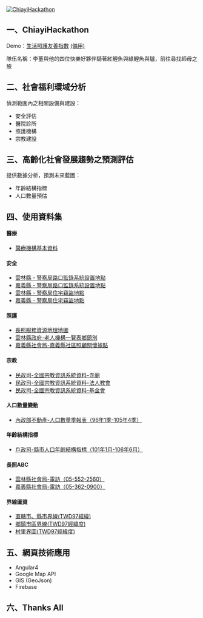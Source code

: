 [![ChiayiHackathon](http://i.imgur.com/EBGyKFv.jpg)](http://www.accupass.com/go/hackforlocal)
  
## 一、ChiayiHackathon
Demo：[生活照護友善指數](https://chiayi-ht.robby570.tw/)
[(備用)](https://gmap-1499610594295.firebaseapp.com/)
  
隊伍名稱：李董與他的四位快樂好夥伴騎著紅鯉魚與綠鯉魚與驢，前往尋找師母之旅
   
## 二、社會福利環域分析
偵測範圍內之相關設備與建設：
+ 安全評估
+ 醫院診所
+ 照護機構
+ 宗教建設
  
## 三、高齡化社會發展趨勢之預測評估
提供數據分析，預測未來藍圖：
+ 年齡結構指標
+ 人口數量預估
    
## 四、使用資料集
#### 醫療
+ [醫療機構基本資料](http://data.gov.tw/node/15393)
  
#### 安全
+ [雲林縣 - 警察局路口監錄系統設置地點](http://data.gov.tw/node/37536)
+ [嘉義縣 - 警察局路口監錄系統設置地點](http://data.gov.tw/node/27066)
+ [雲林縣 - 警察局住宅竊盜地點](http://data.gov.tw/node/37554)
+ [嘉義縣 - 警察局住宅竊盜地點](http://data.gov.tw/node/27056)

#### 照護
+ [長照服務資源地理地圖](http://ltcgis.mohw.gov.tw/Index/opendata.aspx)
+ [雲林縣政府-老人機構一覽表鄉鎮別](http://data.gov.tw/node/27550)
+ [嘉義縣社會局-嘉義縣社區照顧關懷據點](http://data.gov.tw/node/24515)
  
#### 宗教
+ [民政司-全國宗教資訊系統資料-寺廟](http://data.gov.tw/node/8203)
+ [民政司-全國宗教資訊系統資料-法人教會](http://data.gov.tw/node/8204)
+ [民政司-全國宗教資訊系統資料-基金會](http://data.gov.tw/node/8205)
    
#### 人口數量變動
+ [內政部不動產-人口數量季報表（96年1季-105年4季）](https://pip.moi.gov.tw/V2/E/SCRE0103.aspx)
     
#### 年齡結構指標
+ [戶政司-縣市人口年齡結構指標（101年1月-106年6月）](http://www.ris.gov.tw/fr/346)
  
#### 長照ABC
+ [雲林縣社會局-電訪（05-552-2560）](http://www4.yunlin.gov.tw/social/index.jsp)
+ [嘉義縣社會局-電訪（05-362-0900）](http://www.sabcc.gov.tw/)
  
#### 界線圖資
+ [直轄市、縣市界線(TWD97經緯)](http://data.gov.tw/node/7442)
+ [鄉鎮市區界線(TWD97經緯度)](http://data.gov.tw/node/7441)
+ [村里界圖(TWD97經緯度)](http://data.gov.tw/node/7438)
  
## 五、網頁技術應用
+ Angular4
+ Google Map API
+ GIS (GeoJson)
+ Firebase

## 六、Thanks All
<!-- ![^Q^](http://i.imgur.com/LnZ1uxJ.jpg) -->
